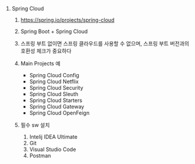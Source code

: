 1. Spring Cloud

   1. https://spring.io/projects/spring-cloud
   2. Spring Boot + Spring Cloud
   3. 스프링 부트 없이면 스프링 클라우드를 사용할 수 없으며, 스프링 부트 버전과의 호환성 체크가 중요하다
   4. Main Projects 예
      - Spring Cloud Config
      - Spring Cloud Netflix
      - Spring Cloud Security
      - Spring Cloud Sleuth
      - Spring Cloud Starters
      - Spring Cloud Gateway
      - Spring Cloud OpenFeign

   5. 필수 sw 설치
      1. Intelij IDEA Ultimate
      2. Git
      3. Visual Studio Code
      4. Postman

